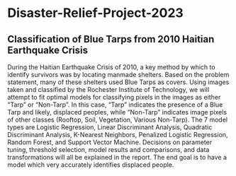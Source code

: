# Disaster-Relief-Project-2023
## Classification of Blue Tarps from 2010 Haitian Earthquake Crisis

During the Haitian Earthquake Crisis of 2010, a key method by which to identify survivors was
by locating manmade shelters. Based on the problem statement, many of these shelters used
Blue Tarps as covers. Using images taken and classified by the Rochester Institute of Technology,
we will attempt to fit optimal models for classifying pixels in the images as either “Tarp” or
“Non-Tarp”. In this case, “Tarp” indicates the presence of a Blue Tarp and likely, displaced
peoples, while “Non-Tarp” indicates image pixels of other classes (Rooftop, Soil, Vegetation,
Various Non-Tarp). The 7 model types are Logistic Regression, Linear Discriminant Analysis,
Quadratic Discriminant Analysis, K-Nearest Neighbors, Penalized Logistic Regression, Random
Forest, and Support Vector Machine. Decisions on parameter tuning, threshold selection, model
results and comparisons, and data transformations will all be explained in the report. The end
goal is to have a model which very accurately identifies displaced people.

